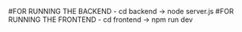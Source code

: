 #FOR RUNNING THE BACKEND - cd backend -> node server.js
#FOR RUNNING THE FRONTEND - cd frontend -> npm run dev
